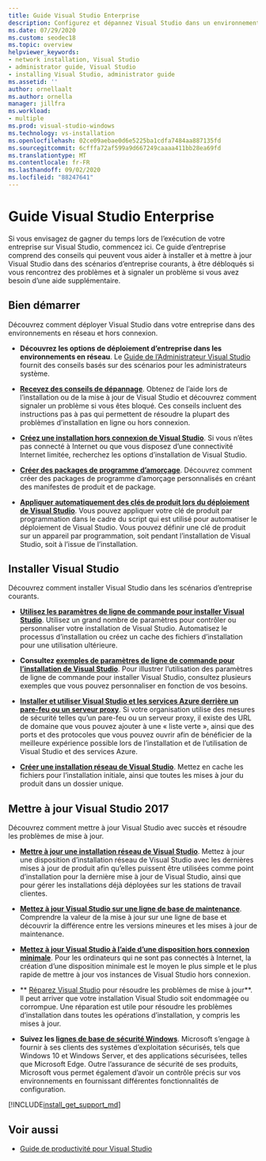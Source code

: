 ```yaml
---
title: Guide Visual Studio Enterprise
description: Configurez et dépannez Visual Studio dans un environnement d’entreprise.
ms.date: 07/29/2020
ms.custom: seodec18
ms.topic: overview
helpviewer_keywords:
- network installation, Visual Studio
- administrator guide, Visual Studio
- installing Visual Studio, administrator guide
ms.assetid: ''
author: ornellaalt
ms.author: ornella
manager: jillfra
ms.workload:
- multiple
ms.prod: visual-studio-windows
ms.technology: vs-installation
ms.openlocfilehash: 02ce09aebae0d6e5225ba1cdfa7484aa887135fd
ms.sourcegitcommit: 6cfffa72af599a9d667249caaaa411bb28ea69fd
ms.translationtype: MT
ms.contentlocale: fr-FR
ms.lasthandoff: 09/02/2020
ms.locfileid: "88247641"
---
```

# <a name="visual-studio-enterprise-guide"></a>Guide Visual Studio Enterprise
Si vous envisagez de gagner du temps lors de l’exécution de votre entreprise sur Visual Studio, commencez ici. Ce guide d’entreprise comprend des conseils qui peuvent vous aider à installer et à mettre à jour Visual Studio dans des scénarios d’entreprise courants, à être débloqués si vous rencontrez des problèmes et à signaler un problème si vous avez besoin d’une aide supplémentaire. 

## <a name="get-started"></a>Bien démarrer 
Découvrez comment déployer Visual Studio dans votre entreprise dans des environnements en réseau et hors connexion. 

- **Découvrez les options de déploiement d’entreprise dans les environnements en réseau**. Le [Guide de l’Administrateur Visual Studio](visual-studio-administrator-guide.md) fournit des conseils basés sur des scénarios pour les administrateurs système. 

- **[Recevez des conseils de dépannage](troubleshooting-installation-issues.md)**. Obtenez de l’aide lors de l’installation ou de la mise à jour de Visual Studio et découvrez comment signaler un problème si vous êtes bloqué. Ces conseils incluent des instructions pas à pas qui permettent de résoudre la plupart des problèmes d’installation en ligne ou hors connexion. 

- **[Créez une installation hors connexion de Visual Studio](create-an-offline-installation-of-visual-studio.md)**. Si vous n’êtes pas connecté à Internet ou que vous disposez d’une connectivité Internet limitée, recherchez les options d’installation de Visual Studio. 

- **[Créer des packages de programme d’amorçage](../deployment/creating-bootstrapper-packages.md)**. Découvrez comment créer des packages de programme d’amorçage personnalisés en créant des manifestes de produit et de package. 

- **[Appliquer automatiquement des clés de produit lors du déploiement de Visual Studio](automatically-apply-product-keys-when-deploying-visual-studio.md)**. Vous pouvez appliquer votre clé de produit par programmation dans le cadre du script qui est utilisé pour automatiser le déploiement de Visual Studio. Vous pouvez définir une clé de produit sur un appareil par programmation, soit pendant l’installation de Visual Studio, soit à l’issue de l’installation. 

## <a name="install-visual-studio"></a>Installer Visual Studio 

Découvrez comment installer Visual Studio dans les scénarios d’entreprise courants. 

- **[Utilisez les paramètres de ligne de commande pour installer Visual Studio](use-command-line-parameters-to-install-visual-studio.md)**. Utilisez un grand nombre de paramètres pour contrôler ou personnaliser votre installation de Visual Studio. Automatisez le processus d’installation ou créez un cache des fichiers d’installation pour une utilisation ultérieure. 

- **Consultez [exemples de paramètres de ligne de commande pour l’installation de Visual Studio](command-line-parameter-examples.md)**. Pour illustrer l’utilisation des paramètres de ligne de commande pour installer Visual Studio, consultez plusieurs exemples que vous pouvez personnaliser en fonction de vos besoins. 

- **[Installer et utiliser Visual Studio et les services Azure derrière un pare-feu ou un serveur proxy](install-and-use-visual-studio-behind-a-firewall-or-proxy-server.md)**. Si votre organisation utilise des mesures de sécurité telles qu’un pare-feu ou un serveur proxy, il existe des URL de domaine que vous pouvez ajouter à une « liste verte », ainsi que des ports et des protocoles que vous pouvez ouvrir afin de bénéficier de la meilleure expérience possible lors de l’installation et de l’utilisation de Visual Studio et des services Azure. 

- **[Créer une installation réseau de Visual Studio](create-a-network-installation-of-visual-studio.md)**. Mettez en cache les fichiers pour l’installation initiale, ainsi que toutes les mises à jour du produit dans un dossier unique.  

## <a name="update-visual-studio"></a>Mettre à jour Visual Studio 2017 

Découvrez comment mettre à jour Visual Studio avec succès et résoudre les problèmes de mise à jour. 

- **[Mettre à jour une installation réseau de Visual Studio](update-a-network-installation-of-visual-studio.md)**. Mettez à jour une disposition d’installation réseau de Visual Studio avec les dernières mises à jour de produit afin qu’elles puissent être utilisées comme point d’installation pour la dernière mise à jour de Visual Studio, ainsi que pour gérer les installations déjà déployées sur les stations de travail clientes.

- **[Mettez à jour Visual Studio sur une ligne de base de maintenance](update-servicing-baseline.md)**. Comprendre la valeur de la mise à jour sur une ligne de base et découvrir la différence entre les versions mineures et les mises à jour de maintenance. 

- **[Mettez à jour Visual Studio à l’aide d’une disposition hors connexion minimale](update-minimal-layout.md)**. Pour les ordinateurs qui ne sont pas connectés à Internet, la création d’une disposition minimale est le moyen le plus simple et le plus rapide de mettre à jour vos instances de Visual Studio hors connexion.

- ** [Réparez Visual Studio](repair-visual-studio.md) pour résoudre les problèmes de mise à jour**. Il peut arriver que votre installation Visual Studio soit endommagée ou corrompue. Une réparation est utile pour résoudre les problèmes d’installation dans toutes les opérations d’installation, y compris les mises à jour. 

- **Suivez les [lignes de base de sécurité Windows](https://docs.microsoft.com/windows/security/threat-protection/windows-security-baselines)**. Microsoft s’engage à fournir à ses clients des systèmes d’exploitation sécurisés, tels que Windows 10 et Windows Server, et des applications sécurisées, telles que Microsoft Edge. Outre l’assurance de sécurité de ses produits, Microsoft vous permet également d’avoir un contrôle précis sur vos environnements en fournissant différentes fonctionnalités de configuration. 

[!INCLUDE[install_get_support_md](includes/install_get_support_md.md)]

## <a name="see-also"></a>Voir aussi 

- [Guide de productivité pour Visual Studio](../ide/productivity-features.md)
